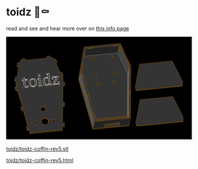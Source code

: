 # toidz 🌈⚰️

read and see and hear more over on [this info page](https://edwardsharp.github.io/toidz/bno08xviz/)

![toidz coffin](toidz.png "toidz coffin")

[toidz/toidz-coffin-rev5.stl](toidz/toidz-coffin-rev5.stl)

[toidz/toidz-coffin-rev5.html](toidz/toidz-coffin-rev5.html)
